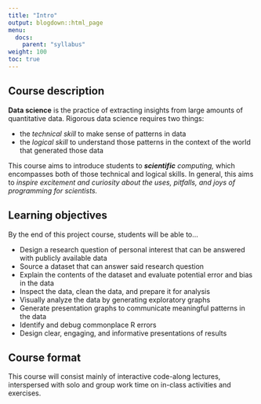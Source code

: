 ```yaml
---
title: "Intro"
output: blogdown::html_page
menu:
  docs:
    parent: "syllabus"
weight: 100
toc: true
---
```




## Course description

**Data science** is the practice of extracting insights from large amounts of quantitative data. Rigorous data science requires two things:

- the _technical skill_ to make sense of patterns in data
- the _logical skill_ to understand those patterns in the context of the world that generated those data

This course aims to introduce students to _**scientific** computing,_ which encompasses both of those technical and logical skills. In general, this aims to _inspire excitement and curiosity about the uses, pitfalls, and joys of programming for scientists._

## Learning objectives

By the end of this project course, students will be able to…

- Design a research question of personal interest that can be answered with publicly available data
- Source a dataset that can answer said research question
- Explain the contents of the dataset and evaluate potential error and bias in the data
- Inspect the data, clean the data, and prepare it for analysis
- Visually analyze the data by generating exploratory graphs
- Generate presentation graphs to communicate meaningful patterns in the data
- Identify and debug commonplace R errors
- Design clear, engaging, and informative presentations of results

## Course format

This course will consist mainly of interactive code-along lectures, interspersed with solo and group work time on in-class activities and exercises.
